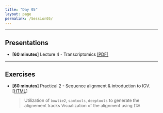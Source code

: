 ```yaml
---
title: "Day 05"
layout: page
permalink: /Session05/
---
```


---
## Presentations

- **\[60 minutes\]** Lecture 4 - Transcriptomics 
[[PDF]](4_Transcriptomics.pdf)

---
## Exercises

- **\[60 minutes\]** Practical 2 - Sequence alignment & introduction to IGV.
    [[HTML](/Genomics_SupBioTech_2023/Session04/SequenceAlignment)]

    > Utilization of `bowtie2`, `samtools`, `deeptools` to generate the alignement tracks
    > Visualization of the alignment using `IGV`
